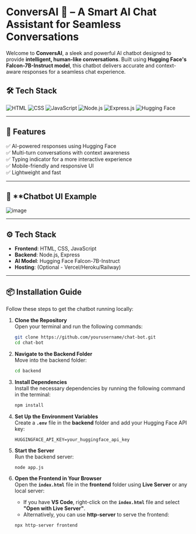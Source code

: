 # ConversAI 🤖 – A Smart AI Chat Assistant for Seamless Conversations

Welcome to **ConversAI**, a sleek and powerful AI chatbot designed to provide **intelligent, human-like conversations**. Built using **Hugging Face's Falcon-7B-Instruct model**, this chatbot delivers accurate and context-aware responses for a seamless chat experience.

## 🛠️ **Tech Stack**

![HTML](https://img.shields.io/badge/HTML-5-orange?style=for-the-badge&logo=html5)  ![CSS](https://img.shields.io/badge/CSS-3-blue?style=for-the-badge&logo=css3)  ![JavaScript](https://img.shields.io/badge/JavaScript-ES6-yellow?style=for-the-badge&logo=javascript)  ![Node.js](https://img.shields.io/badge/Node.js-16-green?style=for-the-badge&logo=nodedotjs)  ![Express.js](https://img.shields.io/badge/Express.js-4-black?style=for-the-badge&logo=express)  ![Hugging Face](https://img.shields.io/badge/Hugging%20Face-Falcon-yellow?style=for-the-badge&logo=huggingface)

---

## 🎯 **Features**

✅ AI-powered responses using Hugging Face  
✅ Multi-turn conversations with context awareness  
✅ Typing indicator for a more interactive experience  
✅ Mobile-friendly and responsive UI  
✅ Lightweight and fast  

---

## 💬 **Chatbot UI Example
![image](https://github.com/user-attachments/assets/68d938f1-b652-485c-bf93-ea6fbb27d8b1)


---

## ⚙️ **Tech Stack**

- **Frontend**: HTML, CSS, JavaScript  
- **Backend**: Node.js, Express  
- **AI Model**: Hugging Face Falcon-7B-Instruct  
- **Hosting**: (Optional - Vercel/Heroku/Railway)

---

## 📦 **Installation Guide**

Follow these steps to get the chatbot running locally:

1. **Clone the Repository**  
   Open your terminal and run the following commands:

   ```bash
   git clone https://github.com/yourusername/chat-bot.git
   cd chat-bot
   
2. **Navigate to the Backend Folder**  
   Move into the backend folder:

   ```bash
   cd backend

3. **Install Dependencies**  
   Install the necessary dependencies by running the following command in the terminal:

   ```bash
   npm install
   
4. **Set Up the Environment Variables**  
   Create a **`.env`** file in the **backend** folder and add your Hugging Face API key:

   ```env
   HUGGINGFACE_API_KEY=your_huggingface_api_key

5. **Start the Server**  
   Run the backend server:

   ```bash
   node app.js
   
6. **Open the Frontend in Your Browser**  
   Open the **`index.html`** file in the **frontend** folder using **Live Server** or any local server:

   - If you have **VS Code**, right-click on the **`index.html`** file and select **"Open with Live Server"**.
   - Alternatively, you can use **http-server** to serve the frontend:

   ```bash
   npx http-server frontend



